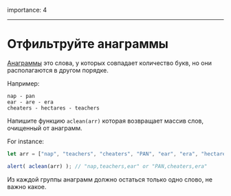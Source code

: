 importance: 4

---

# Отфильтруйте анаграммы

[Анаграммы](https://ru.wikipedia.org/wiki/%D0%90%D0%BD%D0%B0%D0%B3%D1%80%D0%B0%D0%BC%D0%BC%D0%B0) это слова, у которых совпадает количество букв, но они располагаются в другом порядке.

Например:

```
nap - pan
ear - are - era
cheaters - hectares - teachers
```

Напишите функцию `aclean(arr)` которая возвращает массив слов, очищенный от анаграмм.

For instance:

```js
let arr = ["nap", "teachers", "cheaters", "PAN", "ear", "era", "hectares"];

alert( aclean(arr) ); // "nap,teachers,ear" or "PAN,cheaters,era"
```

Из каждой группы анаграмм должно остаться только одно слово, не важно какое.

